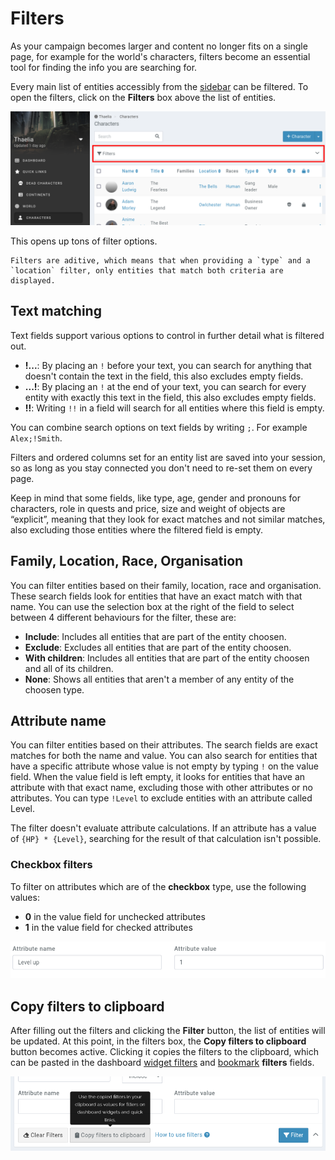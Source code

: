 # Filters

As your campaign becomes larger and content no longer fits on a single page, for example for the world's characters, filters become an essential tool for finding the info you are searching for.

Every main list of entities accessibly from the [sidebar](/features/campaigns/sidebar) can be filtered. To open the filters, click on the **Filters** box above the list of entities.

![Open the filters](img/filters-box.png)

This opens up tons of filter options.

```{admonition} Additive filters
Filters are aditive, which means that when providing a `type` and a `location` filter, only entities that match both criteria are displayed.
```

## Text matching

Text fields support various options to control in further detail what is filtered out.

* **!...**: By placing an `!` before your text, you can search for anything that doesn't contain the text in the field, this also excludes empty fields.
* **...!**: By placing an `!` at the end of your text, you can search for every entity with exactly this text in the field, this also excludes empty fields.
* **!!**: Writing `!!` in a field will search for all entities where this field is empty.

You can combine search options on text fields by writing `;`. For example `Alex;!Smith`.

Filters and ordered columns set for an entity list are saved into your session, so as long as you stay connected you don't need to re-set them on every page.

Keep in mind that some fields, like type, age, gender and pronouns for characters, role in quests and price, size and weight of objects are “explicit”, meaning that they look for exact matches and not similar matches, also excluding those entities where the filtered field is empty.

## Family, Location, Race, Organisation

You can filter entities based on their family, location, race and organisation. These search fields look for entities that have an exact match with that name. You can use the selection box at the right of the field to select between 4 different behaviours for the filter, these are: 
* **Include**: Includes all entities that are part of the entity choosen.
* **Exclude**: Excludes all entities that are part of the entity choosen.
* **With children**: Includes all entities that are part of the entity choosen and all of its children.
* **None**: Shows all entities that aren't a member of any entity of the choosen type.

## Attribute name

You can filter entities based on their attributes. The search fields are exact matches for both the name and value. You can also search for entities that have a specific attribute whose value is not empty by typing `!` on the value field. When the value field is left empty, it looks for entities that have an attribute with that exact name, excluding those with other attributes or no attributes. You can type `!Level` to exclude entities with an attribute called Level.

The filter doesn't evaluate attribute calculations. If an attribute has a value of `{HP} * {Level}`, searching for the result of that calculation isn't possible.

### Checkbox filters

To filter on attributes which are of the **checkbox** type, use the following values:

* **0** in the value field for unchecked attributes
* **1** in the value field for checked attributes

![Checked attributes filtering](img/filters-checkbox.png)

## Copy filters to clipboard

After filling out the filters and clicking the **Filter** button, the list of entities will be updated. At this point, in the filters box, the **Copy filters to clipboard** button becomes active. Clicking it copies the filters to the clipboard, which can be pasted in the dashboard [widget filters](/guides/dashboard#widget-filters) and [bookmark](/advanced/bookmark) **filters** fields.

![Copy filters to the clipboard](img/filters-copy.png)



